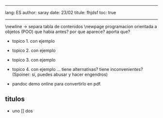 - - -
lang: ES
author: saray
date: 23/02
titule: fhjdsf
toc: true
- - -
\newline -> separa tabla de contenidos 
\newpage 
programacion orientada a objetos (POO)
que habia antes?
por que aparece? 
aporta que?
- topico 1. con ejemplo
- topico 2. con ejemplo
- topico 3. con ejemplo
- topico 4. con ejemplo
...
tiene alternativas?
tiene inconvenientes? (Spoiner: sí, puedes abusar y hacer engendros)




- pandoc demo online para convertirlo en pdf.

## titulos
- uno 
[] dos 
